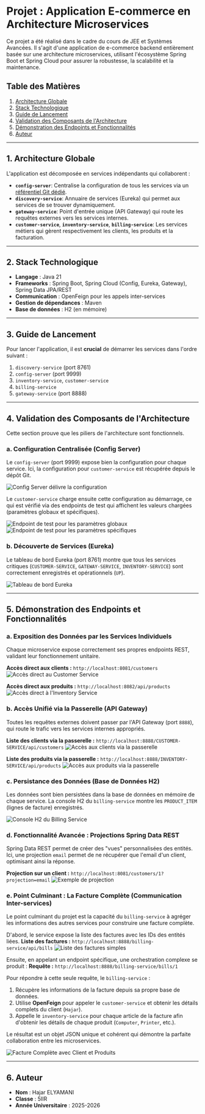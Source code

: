 # Projet : Application E-commerce en Architecture Microservices

Ce projet a été réalisé dans le cadre du cours de JEE et Systèmes Avancées. Il s'agit d'une application de e-commerce backend entièrement basée sur une architecture microservices, utilisant l'écosystème Spring Boot et Spring Cloud pour assurer la robustesse, la scalabilité et la maintenance.

## Table des Matières
1. [Architecture Globale](#1-architecture-globale)
2. [Stack Technologique](#2-stack-technologique)
3. [Guide de Lancement](#3-guide-de-lancement)
4. [Validation des Composants de l'Architecture](#4-validation-des-composants-de-larchitecture)
5. [Démonstration des Endpoints et Fonctionnalités](#5-démonstration-des-endpoints-et-fonctionnalités)
6. [Auteur](#6-auteur)

---

## 1. Architecture Globale

L'application est décomposée en services indépendants qui collaborent :
*   **`config-server`**: Centralise la configuration de tous les services via un [référentiel Git dédié](https://github.com/elyamanihajar/config-ecom-app).
*   **`discovery-service`**: Annuaire de services (Eureka) qui permet aux services de se trouver dynamiquement.
*   **`gateway-service`**: Point d'entrée unique (API Gateway) qui route les requêtes externes vers les services internes.
*   **`customer-service`**, **`inventory-service`**, **`billing-service`**: Les services métiers qui gèrent respectivement les clients, les produits et la facturation.

---

## 2. Stack Technologique

*   **Langage** : Java 21
*   **Frameworks** : Spring Boot, Spring Cloud (Config, Eureka, Gateway), Spring Data JPA/REST
*   **Communication** : OpenFeign pour les appels inter-services
*   **Gestion de dépendances** : Maven
*   **Base de données** : H2 (en mémoire)

---

## 3. Guide de Lancement

Pour lancer l'application, il est **crucial** de démarrer les services dans l'ordre suivant :
1.  `discovery-service` (port 8761)
2.  `config-server` (port 9999)
3.  `inventory-service`, `customer-service`
4.  `billing-service`
5.  `gateway-service` (port 8888)

---

## 4. Validation des Composants de l'Architecture

Cette section prouve que les piliers de l'architecture sont fonctionnels.

### a. Configuration Centralisée (Config Server)

Le `config-server` (port 9999) expose bien la configuration pour chaque service. Ici, la configuration pour `customer-service` est récupérée depuis le dépôt Git.

![Config Server délivre la configuration](screenshots/09-config-server-customer-service-default.PNG)

Le `customer-service` charge ensuite cette configuration au démarrage, ce qui est vérifié via des endpoints de test qui affichent les valeurs chargées (paramètres globaux et spécifiques).

![Endpoint de test pour les paramètres globaux](screenshots/10-config-client-test-endpoint-param-globaux.PNG)
![Endpoint de test pour les paramètres spécifiques](screenshots/11-config-client-test-endpoint-param-specifiques.png)

### b. Découverte de Services (Eureka)

Le tableau de bord Eureka (port 8761) montre que tous les services critiques (`CUSTOMER-SERVICE`, `GATEWAY-SERVICE`, `INVENTORY-SERVICE`) sont correctement enregistrés et opérationnels (`UP`).

![Tableau de bord Eureka](screenshots/04-discovery-service-eureka.PNG)

---

## 5. Démonstration des Endpoints et Fonctionnalités

### a. Exposition des Données par les Services Individuels

Chaque microservice expose correctement ses propres endpoints REST, validant leur fonctionnement unitaire.

**Accès direct aux clients :** `http://localhost:8081/customers`
![Accès direct au Customer Service](screenshots/01-customer-service-customers.PNG)

**Accès direct aux produits :** `http://localhost:8082/api/products`
![Accès direct à l'Inventory Service](screenshots/03-inventory-service-products.PNG)

### b. Accès Unifié via la Passerelle (API Gateway)

Toutes les requêtes externes doivent passer par l'API Gateway (port `8888`), qui route le trafic vers les services internes appropriés.

**Liste des clients via la passerelle :** `http://localhost:8888/CUSTOMER-SERVICE/api/customers`
![Accès aux clients via la passerelle](screenshots/06-gateway-accessing-customers.png)

**Liste des produits via la passerelle :** `http://localhost:8888/INVENTORY-SERVICE/api/products`
![Accès aux produits via la passerelle](screenshots/05-gateway-accessing-products.png)

### c. Persistance des Données (Base de Données H2)

Les données sont bien persistées dans la base de données en mémoire de chaque service. La console H2 du `billing-service` montre les `PRODUCT_ITEM` (lignes de facture) enregistrés.

![Console H2 du Billing Service](screenshots/07-h2-database-console-product-item.PNG)

### d. Fonctionnalité Avancée : Projections Spring Data REST

Spring Data REST permet de créer des "vues" personnalisées des entités. Ici, une projection `email` permet de ne récupérer que l'email d'un client, optimisant ainsi la réponse.

**Projection sur un client :** `http://localhost:8081/customers/1?projection=email`
![Exemple de projection](screenshots/02-customer-service-projection-email.PNG)

### e. Point Culminant : La Facture Complète (Communication Inter-services)

Le point culminant du projet est la capacité du `billing-service` à agréger les informations des autres services pour construire une facture complète.

D'abord, le service expose la liste des factures avec les IDs des entités liées.
**Liste des factures :** `http://localhost:8888/billing-service/api/bills`
![Liste des factures simples](screenshots/08-gateway-accessing-bills.PNG)

Ensuite, en appelant un endpoint spécifique, une orchestration complexe se produit :
**Requête :** `http://localhost:8888/billing-service/bills/1`

Pour répondre à cette seule requête, le `billing-service` :
1.  Récupère les informations de la facture depuis sa propre base de données.
2.  Utilise **OpenFeign** pour appeler le `customer-service` et obtenir les détails complets du client (`Hajar`).
3.  Appelle le `inventory-service` pour chaque article de la facture afin d'obtenir les détails de chaque produit (`Computer`, `Printer`, etc.).

Le résultat est un objet JSON unique et cohérent qui démontre la parfaite collaboration entre les microservices.

![Facture Complète avec Client et Produits](screenshots/12-final-result-full-bill.png)

---

## 6. Auteur

*   **Nom** : Hajar ELYAMANI
*   **Classe** : 5IIR
*   **Année Universitaire** : 2025-2026